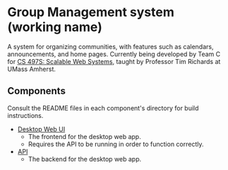 # Group Management system (working name)
A system for organizing communities, with features such as calendars,
announcements, and home pages. Currently being developed by Team C for
[CS 497S: Scalable Web Systems][1], taught by Professor Tim Richards at
UMass Amherst.

## Components
Consult the README files in each component's directory for build
instructions.

- [Desktop Web UI](web-app)
    - The frontend for the desktop web app.
    - Requires the API to be running in order to function correctly.
- [API](api)
    - The backend for the desktop web app.

[1]: https://sites.google.com/cs.umass.edu/compsci-497s-f20-submissions
